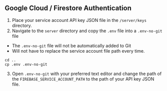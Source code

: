 ## Google Cloud / Firestore Authentication
1. Place your service account API key JSON file in the `/server/keys` directory.
2. Navigate to the `server` directory and copy the `.env` file into a `.env-no-git` file
  * The `.env-no-git` file will not be automatically added to Git
  * Will not have to replace the service account file path every time.
```
cd ..
cp .env .env-no-git
```
3. Open `.env-no-git` with your preferred text editor and change the path of the `FIREBASE_SERVICE_ACCOUNT_PATH` to the path of your API key JSON file.

